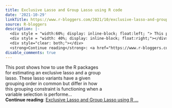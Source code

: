 ```yaml
---
title: Exclusive Lasso and Group Lasso using R code
date: '2021-10-29'
linkTitle: https://www.r-bloggers.com/2021/10/exclusive-lasso-and-group-lasso-using-r-code/
source: R-bloggers
description: |-
  <div style = "width:60%; display: inline-block; float:left; "> This post shows how to use the R packages for estimating an exclusive lasso and a group lasso. These lasso variants have a given grouping order in common but differ in how this grouping constraint is functioning when a variable selection is performe...</div>
  <div style = "width: 40%; display: inline-block; float:right;"></div>
  <div style="clear: both;"></div>
  <strong>Continue reading</strong>: <a href="https://www.r-bloggers.com/2021/10/exclusive-lasso-and-group-lasso-using-r-code/">Exclusive Lasso and Group Lasso using R ...
disable_comments: true
---
```

<div style = "width:60%; display: inline-block; float:left; "> This post shows how to use the R packages for estimating an exclusive lasso and a group lasso. These lasso variants have a given grouping order in common but differ in how this grouping constraint is functioning when a variable selection is performe...</div>
<div style = "width: 40%; display: inline-block; float:right;"></div>
<div style="clear: both;"></div>
<strong>Continue reading</strong>: <a href="https://www.r-bloggers.com/2021/10/exclusive-lasso-and-group-lasso-using-r-code/">Exclusive Lasso and Group Lasso using R ...